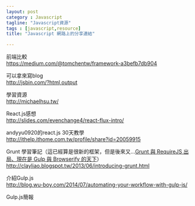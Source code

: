 ```yaml
---
layout: post
category : Javascript 
tagline: "Javascript資源"
tags : [javascript,resource]
title: "Javascript 網路上的分享連結"

---
```

前端比較  
https://medium.com/@tomchentw/framework-a3befb7db904


可以拿來寫blog  
http://jsbin.com/?html,output

學習資源  
http://michaelhsu.tw/

React.js感想  
http://slides.com/evenchange4/react-flux-intro/

andyyu0920的react.js 30天教學  
http://ithelp.ithome.com.tw/profile/share?id=20059915


Grunt 學習筆記（這已經算是很新的框架，但是後來又...[Grunt 與 RequireJS 出局、現在是 Gulp 與 Browserify 的天下](http://josephj.com/entry.php?id=394)）  
http://clayliao.blogspot.tw/2013/06/introducing-grunt.html


介紹Gulp.js  
http://blog.wu-boy.com/2014/07/automating-your-workflow-with-gulp-js/

Gulp.js簡報
